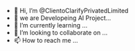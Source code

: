 - 👋 Hi, I’m @ClientoClarifyPrivatedLimited
- 👀 we are Developeing AI Project...
- 🌱 I’m currently learning ...
- 💞️ I’m looking to collaborate on ...
- 📫 How to reach me ...

<!---
ClientoClarifyPrivatedLimited/ClientoClarifyPrivatedLimited is a ✨ special ✨ repository because its `README.md` (this file) appears on your GitHub profile.
You can click the Preview link to take a look at your changes.
--->
